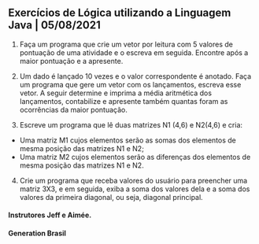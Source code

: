 ## Exercícios de Lógica utilizando a Linguagem Java | 05/08/2021

1. Faça um programa que crie um vetor por leitura com 5 valores de pontuação de uma atividade e o escreva em seguida. Encontre após a maior pontuação e a apresente. 

3.	Um dado é lançado 10 vezes e o valor correspondente é anotado. Faça um programa que gere um vetor com os lançamentos, escreva esse vetor. A seguir determine e imprima a média aritmética dos lançamentos, contabilize e apresente também quantas foram as ocorrências da maior pontuação.

5.	Escreve um programa que lê duas matrizes N1 (4,6) e N2(4,6) e cria:

- Uma matriz M1 cujos elementos serão as somas dos elementos de mesma posição das matrizes N1 e N2;
- Uma matriz M2 cujos elementos serão as diferenças dos elementos de mesma posição das matrizes N1 e N2.

4.	Crie um programa que receba valores do usuário para preencher uma matriz 3X3, e em seguida, exiba a soma dos valores dela e a soma dos valores da primeira diagonal, ou seja, diagonal principal.


#### Instrutores Jeff e Aimée.

#### Generation Brasil
